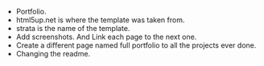 - Portfolio.
- html5up.net is where the template was taken from.
- strata is the name of the template.
- Add screenshots. And Link each page to the next one. 
- Create a different page named full portfolio to all the projects ever done.
- Changing the readme.
